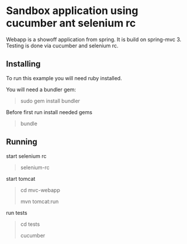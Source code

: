 # Sandbox application using cucumber ant selenium rc

Webapp is a showoff application from spring. It is build on spring-mvc 3.
Testing is done via cucumber and selenium rc.

## Installing

To run this example you will need ruby installed.

You will need a bundler gem: 

> sudo gem install bundler

Before first run install needed gems

> bundle

## Running

start selenium rc

> selenium-rc

start tomcat

> cd mvc-webapp
>
> mvn tomcat:run

run tests

> cd tests
>
> cucumber
